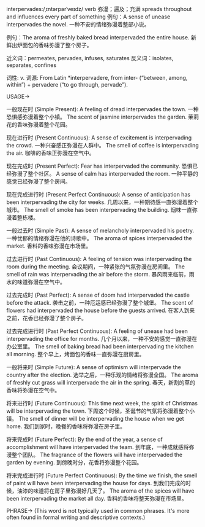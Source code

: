 interpervades:/ˌɪntərpərˈveɪdz/
verb
弥漫；遍及；充满
spreads throughout and influences every part of something
例句：A sense of unease interpervades the novel.  一种不安的情绪弥漫着整部小说。

例句：The aroma of freshly baked bread interpervaded the entire house.  新鲜出炉面包的香味弥漫了整个房子。

近义词：permeates, pervades, infuses, saturates
反义词：isolates, separates, confines


词性: v.
词源: From Latin *interpervadere, from inter- (“between, among, within”) + pervadere (“to go through, pervade”).


USAGE->

一般现在时 (Simple Present):
A feeling of dread interpervades the town.  一种恐惧感弥漫着整个小镇。
The scent of jasmine interpervades the garden. 茉莉花的香味弥漫着整个花园。

现在进行时 (Present Continuous):
A sense of excitement is interpervading the crowd. 一种兴奋感正弥漫在人群中。
The smell of coffee is interpervading the air. 咖啡的香味正弥漫在空气中。


现在完成时 (Present Perfect):
Fear has interpervaded the community.  恐惧已经弥漫了整个社区。
A sense of calm has interpervaded the room. 一种平静的感觉已经弥漫了整个房间。


现在完成进行时 (Present Perfect Continuous):
A sense of anticipation has been interpervading the city for weeks.  几周以来，一种期待感一直弥漫着整个城市。
The smell of smoke has been interpervading the building. 烟味一直弥漫着整栋楼。

一般过去时 (Simple Past):
A sense of melancholy interpervaded his poetry.  一种忧郁的情绪弥漫在他的诗歌中。
The aroma of spices interpervaded the market. 香料的香味弥漫在市场里。

过去进行时 (Past Continuous):
A feeling of tension was interpervading the room during the meeting.  会议期间，一种紧张的气氛弥漫在房间里。
The smell of rain was interpervading the air before the storm.  暴风雨来临前，雨水的味道弥漫在空气中。


过去完成时 (Past Perfect):
A sense of doom had interpervaded the castle before the attack.  袭击之前，一种厄运感已经弥漫了整个城堡。
The scent of flowers had interpervaded the house before the guests arrived.  在客人到来之前，花香已经弥漫了整个房子。


过去完成进行时 (Past Perfect Continuous):
A feeling of unease had been interpervading the office for months.  几个月以来，一种不安的感觉一直弥漫在办公室里。
The smell of baking bread had been interpervading the kitchen all morning.  整个早上，烤面包的香味一直弥漫在厨房里。


一般将来时 (Simple Future):
A sense of optimism will interpervade the country after the election.  选举之后，一种乐观的情绪将弥漫全国。
The aroma of freshly cut grass will interpervade the air in the spring.  春天，新割的草的香味将弥漫在空气中。

将来进行时 (Future Continuous):
This time next week, the spirit of Christmas will be interpervading the town.  下周这个时候，圣诞节的气氛将弥漫着整个小镇。
The smell of dinner will be interpervading the house when we get home.  我们到家时，晚餐的香味将弥漫在房子里。


将来完成时 (Future Perfect):
By the end of the year, a sense of accomplishment will have interpervaded the team.  到年底，一种成就感将弥漫整个团队。
The fragrance of the flowers will have interpervaded the garden by evening.  到傍晚时分，花香将弥漫整个花园。


将来完成进行时 (Future Perfect Continuous):
By the time we finish, the smell of paint will have been interpervading the house for days.  到我们完成的时候，油漆的味道将在房子里弥漫好几天了。
The aroma of the spices will have been interpervading the market all day.  香料的香味将整天弥漫在市场里。


PHRASE->
(This word is not typically used in common phrases.  It's more often found in formal writing and descriptive contexts.)


